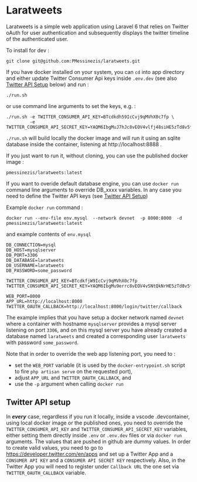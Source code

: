 # Laratweets

Laratweets is a simple web application using Laravel 6 that relies on Twitter oAuth for user authentication and subsequently displays the twitter timeline of the authenticated user.

To install for dev : 

`git clone git@github.com:PMessinezis/laratweets.git` 

If you have docker installed on your system, you can `cd` into app directory and either update Twitter Consumer Api keys inside `.env.dev` (see also [Twitter API Setup](#twitter) below) and run :

`./run.sh` 

or use command line arguments to set the keys, e.g. :

```
./run.sh -e TWITTER_CONSUMER_API_KEY=BTcdkdh59IcCvj9qMVhX0c7fp \
         -e TWITTER_CONSUMER_API_SECRET_KEY=YAQM6IbgMuJ7hJc8vEOV4vlfj48siHE5zTd8v5fO75sAnjj8Fq
 ```

`./run.sh` will build locally the docker image and will run it using an sqlite database inside the container, listening at http://localhost:8888 .

If you just want to run it, without cloning, you can use the published docker image :

`pmessinezis/laratweets:latest` 

If you want to overide default database engine, you can use `docker run` command line arguments to override DB_xxxx variables. In any case you need to define the Twitter API keys (see [Twitter API Setup](#twitter))

Example `docker run` command : 

```
docker run --env-file env.mysql  --network devnet  -p 8000:8000  -d pmessinezis/laratweets:latest
```

and example contents of `env.mysql`

```
DB_CONNECTION=mysql
DB_HOST=mysqlserver
DB_PORT=3306
DB_DATABASE=laratweets
DB_USERNAME=laratweets
DB_PASSWORD=some_password

TWITTER_CONSUMER_API_KEY=BTcdkfjW9IcCvj9qMVhX0c7fp
TWITTER_CONSUMER_API_SECRET_KEY=YAQM6IbgMu9errc8vEOV4vSNtQkNrHE5zTd8v5fO75sAnjj8Fq

WEB_PORT=8000
APP_URL=http://localhost:8000
TWITTER_OAUTH_CALLBACK=http://localhost:8000/login/twitter/callback
```

The example implies that you have setup a docker network named `devnet` where a container with hostname `mysqlserver` provides a mysql server listening on port `3306`, and on this mysql server you have already created a database named `laratweets` and created a corresponding user `laratweets` with password `some_password`.

Note that in order to override the web app listening port, you need to : 
- set the `WEB_PORT` variable (it is used by the `docker-entrypoint.sh` script to fire `php artisan serve` on the requested port), 
- adjust `APP_URL` and `TWITTER_OAUTH_CALLBACK`, and 
- use the `-p` argument when calling `docker run` 

## Twitter API setup <a name="twitter"></a>

In **_every_** case, regardless if you run it locally, inside a vscode .devcontainer, using local docker image or the published ones, you need to override the `TWITTER_CONSUMER_API_KEY` and `TWITTER_CONSUMER_API_SECRET_KEY` variables, either setting them directly inside `.env` or `.env.dev` files or via `docker run` arguments. The values that are pushed in github are dummy values. In order to create valid values, you need to go to  https://developer.twitter.com/en/apps and set up a Twitter App and a `CONSUMER API KEY` and a `CONSUMER API SECRET KEY` respectively. Also, in the Twitter App you will need to register under `Callback URL` the one set via `TWITTER_OAUTH_CALLBACK` variable.
